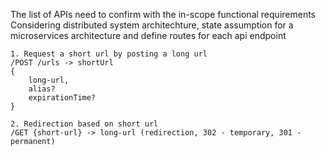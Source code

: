 The list of APIs need to confirm with the in-scope functional requirements
Considering distributed system architechture, state assumption for a microservices architecture 
and define routes for each api endpoint

```
1. Request a short url by posting a long url
/POST /urls -> shortUrl
{
    long-url,
    alias?
    expirationTime?
}

2. Redirection based on short url
/GET {short-url} -> long-url (redirection, 302 - temporary, 301 - permanent)
```